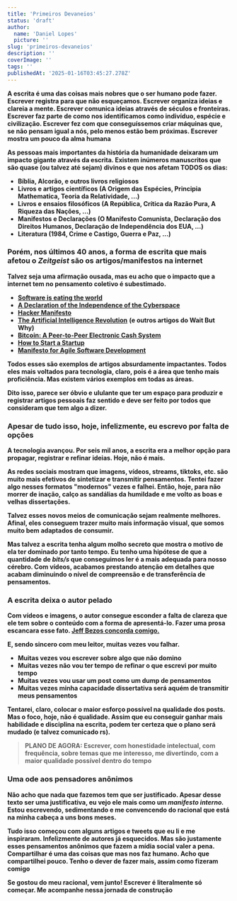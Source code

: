 ```yaml
---
title: 'Primeiros Devaneios'
status: 'draft'
author:
  name: 'Daniel Lopes'
  picture: ''
slug: 'primeiros-devaneios'
description: ''
coverImage: ''
tags: ''
publishedAt: '2025-01-16T03:45:27.278Z'
---
```


**A escrita é uma das coisas mais nobres que o ser humano pode fazer. Escrever registra para que não esqueçamos. Escrever organiza ideias e clareia a mente. Escrever comunica ideias através de séculos e fronteiras. Escrever faz parte de como nos identificamos como indivíduo, espécie e civilização. Escrever fez com que conseguíssemos criar máquinas que, se não pensam igual a nós, pelo menos estão bem próximas. Escrever mostra um pouco da alma humana**

**As pessoas mais importantes da história da humanidade deixaram um impacto gigante através da escrita. Existem inúmeros manuscritos que são quase (ou talvez até sejam) divinos e que nos afetam TODOS os dias:**

- **Bíblia, Alcorão, e outros livros religiosos**
- **Livros e artigos científicos (A Origem das Espécies, Principia Mathematica, Teoria da Relatividade, ...)**
- **Livros e ensaios filosóficos (A República, Crítica da Razão Pura, A Riqueza das Nações, ...)**
- **Manifestos e Declarações (O Manifesto Comunista, Declaração dos Direitos Humanos, Declaração de Independência dos EUA, ...)**
- **Literatura (1984, Crime e Castigo, Guerra e Paz, ...)**

### **Porém, nos últimos 40 anos, a forma de escrita que mais afetou o *Zeitgeist* são os artigos/manifestos na internet**

**Talvez seja uma afirmação ousada, mas eu acho que o impacto que a internet tem no pensamento coletivo é subestimado.**

- [**Software is eating the world**](https://a16z.com/why-software-is-eating-the-world/)
- [**A Declaration of the Independence of the Cyberspace**](https://www.eff.org/cyberspace-independence)
- [**Hacker Manifesto**](http://subsol.c3.hu/subsol_2/contributors0/warktext.html)
- [**The Artificial Intelligence Revolution**](https://waitbutwhy.com/2015/01/artificial-intelligence-revolution-1.html) **(e outros artigos do Wait But Why)**
- [**Bitcoin: A Peer-to-Peer Electronic Cash System**](https://bitcoin.org/bitcoin.pdf)
- [**How to Start a Startup**](https://paulgraham.com/start.html)
- [**Manifesto for Agile Software Development**](https://agilemanifesto.org/)

**Todos esses são exemplos de artigos absurdamente impactantes. Todos eles mais voltados para tecnologia, claro, pois é a área que tenho mais proficiência. Mas existem vários exemplos em todas as áreas.**

**Dito isso, parece ser óbvio e ululante que ter um espaço para produzir e registrar artigos pessoais faz sentido e deve ser feito por todos que consideram que tem algo a dizer.**

### **Apesar de tudo isso, hoje, infelizmente, eu escrevo por falta de opções**

**A tecnologia avançou. Por seis mil anos, a escrita era a melhor opção para propagar, registrar e refinar ideias. Hoje, não é mais.** 

**As redes sociais mostram que imagens, vídeos, streams, tiktoks, etc. são muito mais efetivos de sintetizar e transmitir pensamentos. Tentei fazer algo nesses formatos "modernos" vezes e falhei. Então, hoje, para não morrer de inação, calço as sandálias da humildade e me volto as boas e velhas dissertações.**

**Talvez esses novos meios de comunicação sejam realmente melhores. Afinal, eles conseguem trazer muito mais informação visual, que somos muito bem adaptados de consumir.**

**Mas talvez a escrita tenha algum molho secreto que mostra o motivo de ela ter dominado por tanto tempo. Eu tenho uma hipótese de que a quantidade de *bits/s* que conseguimos ler é a mais adequada para nosso cérebro. Com vídeos, acabamos prestando atenção em detalhes que acabam diminuindo o nível de compreensão e de transferência de pensamentos.**

### **A escrita deixa o autor pelado**

**Com vídeos e imagens, o autor consegue esconder a falta de clareza que ele tem sobre o conteúdo com a forma de apresentá-lo. Fazer uma prosa escancara esse fato. [Jeff Bezos concorda comigo.](https://www.sixpagermemo.com/blog/jeff-bezos-lex-fridman-six-page-memo)**

**E, sendo sincero com meu leitor, muitas vezes vou falhar.** 

- **Muitas vezes vou escrever sobre algo que não domino** 
- **Muitas vezes não vou ter tempo de refinar o que escrevi por muito tempo**
- **Muitas vezes vou usar um post como um dump de pensamentos**
- **Muitas vezes minha capacidade dissertativa será aquém de transmitir meus pensamentos**

**Tentarei, claro, colocar o maior esforço possível na qualidade dos posts. Mas o foco, hoje, não é qualidade. Assim que eu conseguir ganhar mais habilidade e disciplina na escrita, podem ter certeza que o plano será mudado (e talvez comunicado rs).**

> **PLANO DE AGORA: Escrever, com honestidade intelectual, com frequência, sobre temas que me interesso, me divertindo, com a maior qualidade possível dentro do tempo**

### **Uma ode aos pensadores anônimos**

**Não acho que nada que fazemos tem que ser justificado. Apesar desse texto ser uma justificativa, eu vejo ele mais como um *manifesto interno.* Estou escrevendo, sedimentando e me convencendo do racional que está na minha cabeça a uns bons meses.**

**Tudo isso começou com alguns artigos e tweets que eu li e me inspiraram. Infelizmente de autores já esquecidos. Mas são justamente esses pensamentos anônimos que fazem a mídia social valer a pena. Compartilhar é uma das coisas que mas nos faz humano. Acho que compartilhei pouco. Tenho o dever de fazer mais, assim como fizeram comigo**

**Se gostou do meu racional, vem junto! Escrever é literalmente só começar. Me acompanhe nessa jornada de construção**